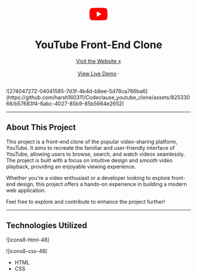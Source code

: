 <a name="readme-top"></a>
<br />
<div align="center">
  <a href="https://github.com/YourUsername/YouTube-Clone">
    <img src="https://github.com/harsh160311/Codeclause_youtube_clone/blob/main/Assets/icons/YouTube.png"
 alt="Logo" height="50">
  </a>
<h1> YouTube Front-End Clone
</h1>
<a href="https://harsh160311.github.io/Codeclause_youtube_clone/">Visit the Website »</a>
<br >
  <br>
<a href="https://harsh160311.github.io/Codeclause_youtube_clone/">View Live Demo</a>
·

  </p>
</div>
<br>
![274047272-04041585-7d3f-4b4d-b8ee-5d78ca766ba6](https://github.com/harsh160311/Codeclause_youtube_clone/assets/82533066/b57683f4-6abc-4027-85b9-85b5664e2652)


---

## About This Project

This project is a front-end clone of the popular video-sharing platform, YouTube. It aims to recreate the familiar and user-friendly interface of YouTube, allowing users to browse, search, and watch videos seamlessly. The project is built with a focus on intuitive design and smooth video playback, providing an enjoyable viewing experience.


Whether you're a video enthusiast or a developer looking to explore front-end design, this project offers a hands-on experience in building a modern web application.

Feel free to explore and contribute to enhance the project further!

---

## Technologies Utilized

![icons8-html-48]

![icons8-css-48]

- HTML
- CSS
